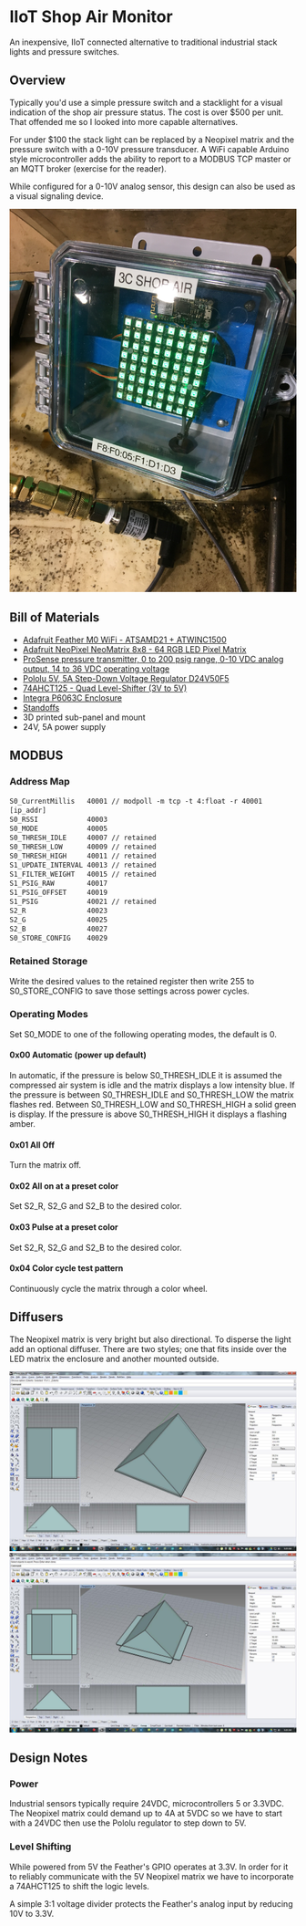 # IIoT Shop Air Monitor
An inexpensive, IIoT connected alternative to traditional industrial stack lights and pressure switches. 

## Overview
Typically you'd use a simple pressure switch and a stacklight for a visual indication of the shop air pressure status. The cost is over $500 per unit. That offended me so I looked into more capable alternatives.

For under $100 the stack light can be replaced by a Neopixel matrix and the pressure switch with a 0-10V pressure transducer.  A WiFi capable Arduino style microcontroller adds the ability to report to a MODBUS TCP master or an MQTT broker (exercise for the reader).

While configured for a 0-10V analog sensor, this design can also be used as a visual signaling device.

![alt text](/images/assembled.jpg)

## Bill of Materials
* [Adafruit Feather M0 WiFi - ATSAMD21 + ATWINC1500](https://www.adafruit.com/product/3010)
* [Adafruit NeoPixel NeoMatrix 8x8 - 64 RGB LED Pixel Matrix](https://www.adafruit.com/product/1487)
* [ProSense pressure transmitter, 0 to 200 psig range, 0-10 VDC analog output, 14 to 36 VDC operating voltage](https://www.automationdirect.com/adc/Shopping/Catalog/Process_Control_-a-_Measurement/Pressure_Sensors/Pressure_Transmitters/Stainless_Steel_Sensing_Element_-_DIN_Connector/SPT25-10-0200D)
* [Pololu 5V, 5A Step-Down Voltage Regulator D24V50F5](https://www.pololu.com/product/2851)
* [74AHCT125 - Quad Level-Shifter (3V to 5V)](https://www.adafruit.com/product/1787)
* [Integra P6063C Enclosure](https://www.automationdirect.com/adc/Shopping/Catalog/Enclosures_-z-_Subpanels_-z-_Thermal_Management_-z-_Lighting/Enclosures/Padlocking_Enclosures/P6063C)
* [Standoffs](https://www.adafruit.com/product/3299)
* 3D printed sub-panel and mount
* 24V, 5A power supply

## MODBUS
### Address Map
```
S0_CurrentMillis   40001 // modpoll -m tcp -t 4:float -r 40001 [ip_addr]
S0_RSSI            40003
S0_MODE            40005
S0_THRESH_IDLE     40007 // retained
S0_THRESH_LOW      40009 // retained
S0_THRESH_HIGH     40011 // retained
S1_UPDATE_INTERVAL 40013 // retained
S1_FILTER_WEIGHT   40015 // retained
S1_PSIG_RAW        40017
S1_PSIG_OFFSET     40019
S1_PSIG            40021 // retained
S2_R               40023
S2_G               40025
S2_B               40027
S0_STORE_CONFIG    40029
```
### Retained Storage 
Write the desired values to the retained register then write 255 to S0_STORE_CONFIG to save those settings across power cycles.

### Operating Modes
Set S0_MODE to one of the following operating modes, the default is 0.

#### 0x00 Automatic (power up default)
In automatic, if the pressure is below S0_THRESH_IDLE it is assumed the compressed air system is idle and the matrix displays a low intensity blue. If the pressure is between S0_THRESH_IDLE and S0_THRESH_LOW the matrix flashes red. Between S0_THRESH_LOW and S0_THRESH_HIGH a solid green is display. If the pressure is above S0_THRESH_HIGH it displays a flashing amber.

#### 0x01 All Off
Turn the matrix off.

#### 0x02 All on at a preset color
Set S2_R, S2_G and S2_B to the desired color.

#### 0x03 Pulse at a preset color
Set S2_R, S2_G and S2_B to the desired color.

#### 0x04 Color cycle test pattern
Continuously cycle the matrix through a color wheel.

## Diffusers
The Neopixel matrix is very bright but also directional. To disperse the light add an optional diffuser. There are two styles; one that fits inside over the LED matrix the enclosure and another mounted outside.

![alt text](/images/diffuser1.jpg)
![alt text](/images/diffuser4.jpg)

## Design Notes
### Power
Industrial sensors typically require 24VDC, microcontrollers 5 or 3.3VDC. The Neopixel matrix could demand up to 4A at 5VDC so we have to start with a 24VDC then use the Pololu regulator to step down to 5V.

### Level Shifting
While powered from 5V the Feather's GPIO operates at 3.3V. In order for it to reliably communicate with the 5V Neopixel matrix we have to incorporate a 74AHCT125 to shift the logic levels.

A simple 3:1 voltage divider protects the Feather's analog input by reducing 10V to 3.3V.
